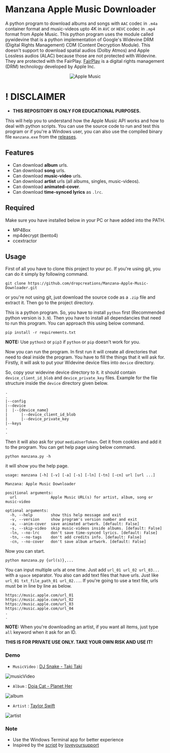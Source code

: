 # Manzana Apple Music Downloader

A python program to download albums and songs with `AAC` codec in `.m4a` container format and music-videos upto 4K in `AVC` or `HEVC` codec in `.mp4` format from Apple Music. This python program uses the module called pywidevine that is a python implementation of Google's Widevine DRM (Digital Rights Management) CDM (Content Decryption Module). This doesn't support to download spatial audios (Dolby Atmos) and Apple Lossless audios (ALAC) because those are not protected with Widevine. They are protected with the FairPlay. [FairPlay](https://en.wikipedia.org/wiki/FairPlay) is a digital rights management (DRM) technology developed by Apple Inc.


<center>
  <picture>
    <source media="(prefers-color-scheme: dark)" srcset="https://raw.githubusercontent.com/dropcreations/Manzana-Apple-Music-Downloader/main/assets/darkmode.png">
    <source media="(prefers-color-scheme: light)" srcset="https://raw.githubusercontent.com/dropcreations/Manzana-Apple-Music-Downloader/main/assets/lightmode.png">
    <img alt="Apple Music" src="https://raw.githubusercontent.com/dropcreations/Manzana-Apple-Music-Downloader/main/assets/lightmode.png">
  </picture>
</center>

# ! DISCLAIMER

- __THIS REPOSITORY IS ONLY FOR EDUCATIONAL PURPOSES.__

This will help you to understand how the Apple Music API works and how to deal with python scripts. You can use the source code to run and test this program or if you're a Windows user, you can also use the compiled binary file `manzana.exe` from the [releases](https://github.com/dropcreations/Manzana-Apple-Music-Downloader/releases).

## Features

- Can download __album__ urls.
- Can download __song__ urls.
- Can download __music-video__ urls.
- Can download __artist__ urls (all albums, singles, music-videos).
- Can download __animated-cover__.
- Can download __time-synced lyrics__ as `.lrc`.

## Required

Make sure you have installed below in your PC or have added into the PATH.

- MP4Box
- mp4decrypt (bento4)
- ccextractor

## Usage

First of all you have to clone this project to your pc. If you're using git, you can do it simply by following command.

```
git clone https://github.com/dropcreations/Manzana-Apple-Music-Downloader.git
```

or you're not using git, just download the source code as a `.zip` file and extract it. Then go to the project directory.

This is a python program. So, you have to install `python` first (Recommended python version is `3.9`). Then you have to install all dependancies that need to run this program. You can approach this using below command.

```
pip install -r requirements.txt
```

__NOTE:__ Use `python3` or `pip3` if `python` or `pip` doesn't work for you.

Now you can run the program. In first run it will create all directories that need to deal inside the program. You have to fill the things that it will ask for. Firstly, it will ask to put your Widevine device files into `device` directory.

So, copy your widevine device directory to it. it should contain `device_client_id_blob` and  `device_private_key` files. Example for the file structure inside the `device` directory given below.

```
.
.
|--config
|--device
|  |--{device_name}
|      |--device_client_id_blob
|      |--device_private_key
|--keys
.
.
```

Then it will also ask for your `mediaUserToken`. Get it from cookies and add it to the program. You can get help page using below command.

```
python manzana.py -h
```

it will show you the help page.

```
usage: manzana [-h] [-v] [-a] [-s] [-ln] [-tn] [-cn] url [url ...]

Manzana: Apple Music Downloader

positional arguments:
  url               Apple Music URL(s) for artist, album, song or music-video

optional arguments:
  -h, --help        show this help message and exit
  -v, --version     show program's version number and exit
  -a, --anim-cover  save animated artwork. [default: False]
  -s, --skip-video  skip music-videos inside albums. [default: False]
  -ln, --no-lrc     don't save time-synced lyrics. [default: False]
  -tn, --no-tags    don't add credits info. [default: False]
  -cn, --no-cover   don't save album artwork. [default: False]
```

Now you can start.

```
python manzana.py {url(s)},...
```

You can input multiple urls at one time. Just add `url_01 url_02 url_03...` with a `space` separator. You also can add text files that have urls. Just like `url_01 txt_file_path_01 url_02...`. If you're going to use a text file, urls must be in line by line as below.

```
https://music.apple.com/url_01
https://music.apple.com/url_02
https://music.apple.com/url_03
https://music.apple.com/url_04
.
.
```

__NOTE:__ When you're downloading an artist, if you want all items, just type `all` keyword when it ask for an ID.

__THIS IS FOR PRIVATE USE ONLY. TAKE YOUR OWN RISK AND USE IT!__

### Demo

- `MusicVideo` : [DJ Snake - Taki Taki](https://music.apple.com/lk/music-video/taki-taki-feat-selena-gomez-ozuna-cardi-b/1438473545)

![musicVideo](https://raw.githubusercontent.com/dropcreations/Manzana-Apple-Music-Downloader/main/assets/demo_musicVideo.gif)

- `Album` : [Doja Cat - Planet Her](https://music.apple.com/lk/album/planet-her-deluxe/1574004234)

![album](https://raw.githubusercontent.com/dropcreations/Manzana-Apple-Music-Downloader/main/assets/demo_album.gif)

- `Artist` : [Taylor Swift](https://music.apple.com/lk/artist/taylor-swift/159260351)

![artist](https://raw.githubusercontent.com/dropcreations/Manzana-Apple-Music-Downloader/main/assets/demo_artist.gif)

### Note

- Use the Windows Terminal app for better experience
- Inspired by the [script](https://github.com/loveyoursupport/AppleMusic-Downloader) by [loveyoursupport](https://github.com/loveyoursupport)

